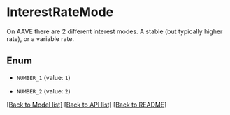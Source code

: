 # InterestRateMode

On AAVE there are 2 different interest modes.  A stable (but typically higher rate), or a variable rate.

## Enum

* `NUMBER_1` (value: `1`)

* `NUMBER_2` (value: `2`)

[[Back to Model list]](../README.md#documentation-for-models) [[Back to API list]](../README.md#documentation-for-api-endpoints) [[Back to README]](../README.md)


